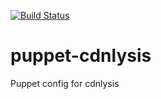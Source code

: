 [![Build Status](https://travis-ci.org/meson10/puppet-cdnlysis.svg?branch=master)](https://travis-ci.org/meson10/puppet-cdnlysis)

puppet-cdnlysis
===============

Puppet config for cdnlysis
